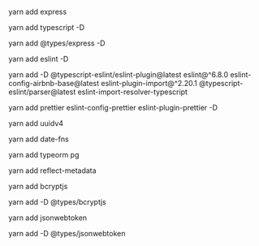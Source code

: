 yarn add express

yarn add typescript -D

yarn add @types/express -D

yarn add eslint -D

yarn add -D @typescript-eslint/eslint-plugin@latest eslint@^6.8.0 eslint-config-airbnb-base@latest eslint-plugin-import@^2.20.1 @typescript-eslint/parser@latest eslint-import-resolver-typescript

yarn add prettier eslint-config-prettier eslint-plugin-prettier -D

yarn add uuidv4

yarn add date-fns

yarn add typeorm pg

yarn add reflect-metadata

yarn add bcryptjs

yarn add -D @types/bcryptjs

yarn add jsonwebtoken

yarn add -D @types/jsonwebtoken
